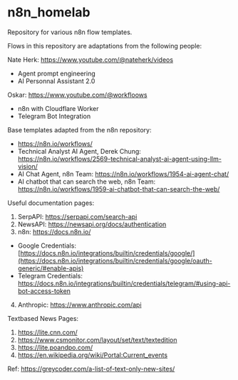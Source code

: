# n8n_homelab
Repository for various n8n flow templates. 

Flows in this repository are adaptations from the following people:

Nate Herk: https://www.youtube.com/@nateherk/videos
  - Agent prompt engineering
  - AI Personnal Assistant 2.0

Oskar: https://www.youtube.com/@workfloows
  - n8n with Cloudflare Worker
  - Telegram Bot Integration

Base templates adapted from the n8n repository:
  - https://n8n.io/workflows/
  - Technical Analyst AI Agent, Derek Chung: https://n8n.io/workflows/2569-technical-analyst-ai-agent-using-llm-vision/
  - AI Chat Agent, n8n Team: https://n8n.io/workflows/1954-ai-agent-chat/
  - AI chatbot that can search the web, n8n Team: https://n8n.io/workflows/1959-ai-chatbot-that-can-search-the-web/

Useful documentation pages:
1. SerpAPI: https://serpapi.com/search-api
2. NewsAPI: https://newsapi.org/docs/authentication
3. n8n: https://docs.n8n.io/
  - Google Credentials: [https://docs.n8n.io/integrations/builtin/credentials/google/](https://docs.n8n.io/integrations/builtin/credentials/google/oauth-generic/#enable-apis)
  - Telegram Credentials: https://docs.n8n.io/integrations/builtin/credentials/telegram/#using-api-bot-access-token
4. Anthropic: https://www.anthropic.com/api

Textbased News Pages:
1. https://lite.cnn.com/
2. https://www.csmonitor.com/layout/set/text/textedition
3. https://lite.poandpo.com/
4. https://en.wikipedia.org/wiki/Portal:Current_events
   
Ref: https://greycoder.com/a-list-of-text-only-new-sites/
